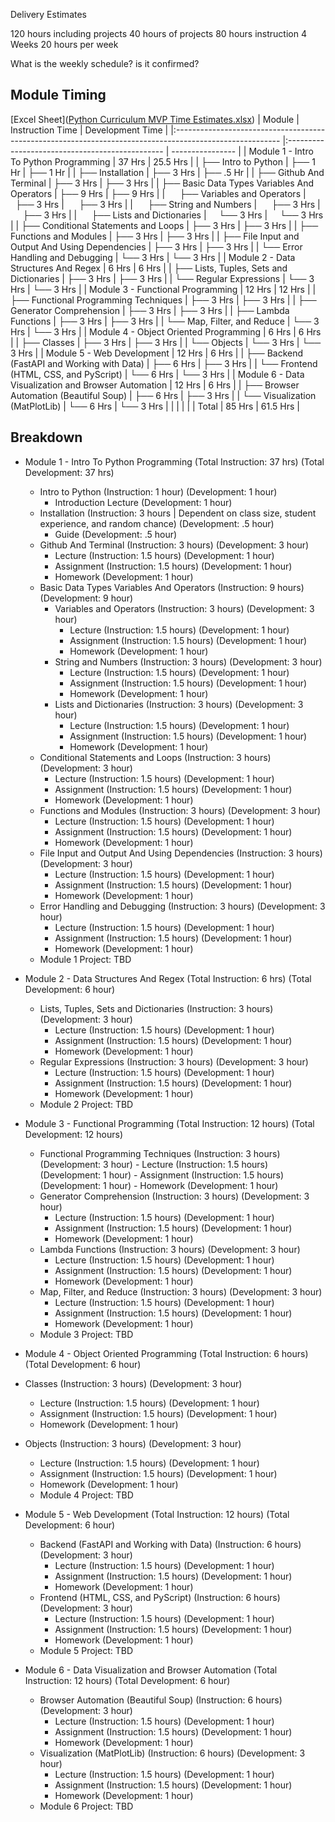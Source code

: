 Delivery Estimates

120 hours including projects
40 hours of projects
80 hours instruction
4 Weeks
20 hours per week


What is the weekly schedule? is it confirmed?


 
## Module Timing
[Excel Sheet]([Python Curriculum MVP Time Estimates.xlsx](https://nebulaacademy.sharepoint.com/:x:/s/Internal-PythonCourseDevelopment/ESBiBEpYRKZAkCwsy4CIxAoByO0z2BBOUCQEuPhKjR4a5A?e=dQkgsO))
| Module                                                                                                   | Instruction Time                                | Development Time |
|:-------------------------------------------------------------------------------------------------------- |:----------------------------------------------- | ---------------- |
| Module 1 - Intro To Python Programming                                                                   | 37 Hrs                                          | 25.5 Hrs           |
| ├── Intro to Python                                                                                      | ├── 1 Hr                                        | ├── 1 Hr         |
| ├── Installation                                                                                         | ├── 3 Hrs                                       | ├── .5 Hr        |
| ├── Github And Terminal                                                                                  | ├── 3 Hrs                                       | ├── 3 Hrs        |
| ├── Basic Data Types Variables And Operators                                                             | ├── 9 Hrs                                       | ├── 9 Hrs        |
| <span>&nbsp;</span><span>&nbsp;</span> <span>&nbsp;</span><span>&nbsp;</span>├── Variables and Operators | <span>&nbsp;</span><span>&nbsp;</span> <span>&nbsp;</span><span>&nbsp;</span>├── 3 Hrs | <span>&nbsp;</span><span>&nbsp;</span> <span>&nbsp;</span><span>&nbsp;</span>├── 3 Hrs    |
| <span>&nbsp;</span><span>&nbsp;</span> <span>&nbsp;</span><span>&nbsp;</span>├── String and Numbers                                                         | <span>&nbsp;</span><span>&nbsp;</span> <span>&nbsp;</span><span>&nbsp;</span>├── 3 Hrs                                   | <span>&nbsp;</span><span>&nbsp;</span> <span>&nbsp;</span><span>&nbsp;</span>├── 3 Hrs    |
| <span>&nbsp;</span><span>&nbsp;</span> <span>&nbsp;</span><span>&nbsp;</span>├── Lists and Dictionaries                                                     |<span>&nbsp;</span><span>&nbsp;</span> <span>&nbsp;</span><span>&nbsp;</span>└── 3 Hrs                                   |<span>&nbsp;</span><span>&nbsp;</span> <span>&nbsp;</span><span>&nbsp;</span>└── 3 Hrs    |
| ├── Conditional Statements and Loops                                                                     | ├── 3 Hrs                                       | ├── 3 Hrs        |
| ├── Functions and Modules                                                                                | ├── 3 Hrs                                       | ├── 3 Hrs        |
| ├── File Input and Output And Using Dependencies                                                         | ├── 3 Hrs                                       | ├── 3 Hrs        |
| └── Error Handling and Debugging                                                                         | └── 3 Hrs                                       | └── 3 Hrs       |
| Module 2 - Data Structures And Regex                                                                     | 6 Hrs                                           | 6 Hrs            |
| ├── Lists, Tuples, Sets and Dictionaries                                                                 | ├── 3 Hrs                                       | ├── 3 Hrs        |
| └── Regular Expressions                                                                                  | └── 3 Hrs                                       | └── 3 Hrs        |
| Module 3 - Functional Programming                                                                        | 12 Hrs                                          | 12 Hrs           |
| ├── Functional Programming Techniques                                                                    | ├── 3 Hrs                                       | ├── 3 Hrs        |
| ├── Generator Comprehension                                                                              | ├── 3 Hrs                                       | ├── 3 Hrs        |
| ├── Lambda Functions                                                                                     | ├── 3 Hrs                                       | ├── 3 Hrs        |
| └── Map, Filter, and Reduce                                                                              | └── 3 Hrs                                       | └── 3 Hrs        |
| Module 4 - Object Oriented Programming                                                                   | 6 Hrs                                           | 6 Hrs            |
| ├── Classes                                                                                              | ├── 3 Hrs                                       | ├── 3 Hrs        |
| └── Objects                                                                                              | └── 3 Hrs                                       | └── 3 Hrs        |
| Module 5 - Web Development                                                                               | 12 Hrs                                          | 6 Hrs            |
| ├── Backend (FastAPI and Working with Data)                                                              | ├── 6 Hrs                                       | ├── 3 Hrs        |
| └── Frontend (HTML, CSS, and PyScript)                                                                   | └── 6 Hrs                                       | └── 3 Hrs        |
| Module 6 - Data Visualization and Browser Automation                                                     | 12 Hrs                                          | 6 Hrs            |
| ├── Browser Automation (Beautiful Soup)                                                                  | ├── 6 Hrs                                       | ├── 3 Hrs        |
| └── Visualization (MatPlotLib)                                                                           | └── 6 Hrs                                       | └── 3 Hrs        |
|                                                                                                          |                                                 |                  |
| Total                                                                                                    | 85 Hrs                                          | 61.5 Hrs         |



## Breakdown
- Module 1 - Intro To Python Programming (Total Instruction: 37 hrs) (Total Development: 37 hrs)
	- Intro to Python (Instruction: 1 hour) (Development: 1 hour)
		- Introduction Lecture (Development: 1 hour)
	- Installation (Instruction: 3 hours | Dependent on class size, student experience, and random chance) (Development: .5 hour)
		- Guide (Development: .5 hour)
	- Github And Terminal (Instruction: 3 hours) (Development: 3 hour)
		- Lecture (Instruction: 1.5 hours) (Development: 1 hour)
		- Assignment (Instruction: 1.5 hours) (Development: 1 hour)
		- Homework (Development: 1 hour)
	- Basic Data Types Variables And Operators (Instruction: 9 hours) (Development: 9 hour)
		- Variables and Operators (Instruction: 3 hours)  (Development: 3 hour)
			- Lecture (Instruction: 1.5 hours) (Development: 1 hour)
			- Assignment (Instruction: 1.5 hours) (Development: 1 hour)
			- Homework (Development: 1 hour)
		- String and Numbers (Instruction: 3 hours) (Development: 3 hour)
			- Lecture (Instruction: 1.5 hours) (Development: 1 hour)
			- Assignment (Instruction: 1.5 hours) (Development: 1 hour)
			- Homework (Development: 1 hour)
		-  Lists and Dictionaries (Instruction: 3 hours) (Development: 3 hour)
			- Lecture (Instruction: 1.5 hours) (Development: 1 hour)
			- Assignment (Instruction: 1.5 hours) (Development: 1 hour)
			- Homework (Development: 1 hour)
	-  Conditional Statements and Loops (Instruction: 3 hours) (Development: 3 hour)
		- Lecture (Instruction: 1.5 hours) (Development: 1 hour)
		- Assignment (Instruction: 1.5 hours) (Development: 1 hour)
		- Homework (Development: 1 hour)
	-  Functions and Modules (Instruction: 3 hours) (Development: 3 hour)
		- Lecture (Instruction: 1.5 hours) (Development: 1 hour)
		- Assignment (Instruction: 1.5 hours) (Development: 1 hour)
		- Homework (Development: 1 hour)
	-  File Input and Output And Using Dependencies (Instruction: 3 hours) (Development: 3 hour)
		- Lecture (Instruction: 1.5 hours) (Development: 1 hour)
		- Assignment (Instruction: 1.5 hours) (Development: 1 hour)
		- Homework (Development: 1 hour)	
	-  Error Handling and Debugging (Instruction: 3 hours) (Development: 3 hour)
		- Lecture (Instruction: 1.5 hours) (Development: 1 hour)
		- Assignment (Instruction: 1.5 hours) (Development: 1 hour)
		- Homework (Development: 1 hour)
	- Module 1 Project: TBD

- Module 2 - Data Structures And Regex (Total Instruction: 6 hrs) (Total Development: 6 hour)
	-  Lists, Tuples, Sets and Dictionaries  (Instruction: 3 hours) (Development: 3 hour)
		- Lecture (Instruction: 1.5 hours) (Development: 1 hour)
		- Assignment (Instruction: 1.5 hours) (Development: 1 hour)
		- Homework (Development: 1 hour)
	- Regular Expressions (Instruction: 3 hours) (Development: 3 hour)
		- Lecture (Instruction: 1.5 hours) (Development: 1 hour)
		- Assignment (Instruction: 1.5 hours) (Development: 1 hour)
		- Homework (Development: 1 hour)
  - Module 2 Project: TBD

- Module 3 - Functional Programming (Total Instruction: 12 hours) (Total Development: 12 hours)
	- Functional Programming Techniques (Instruction: 3 hours) (Development: 3 hour)
				- Lecture (Instruction: 1.5 hours) (Development: 1 hour)
				- Assignment (Instruction: 1.5 hours) (Development: 1 hour)
				- Homework (Development: 1 hour)
	- Generator Comprehension (Instruction: 3 hours) (Development: 3 hour)
		- Lecture (Instruction: 1.5 hours) (Development: 1 hour)
		- Assignment (Instruction: 1.5 hours) (Development: 1 hour)
		- Homework (Development: 1 hour)
	-  Lambda Functions (Instruction: 3 hours) (Development: 3 hour)
		- Lecture (Instruction: 1.5 hours) (Development: 1 hour)
		- Assignment (Instruction: 1.5 hours) (Development: 1 hour)
		- Homework (Development: 1 hour)
	- Map, Filter, and Reduce (Instruction: 3 hours) (Development: 3 hour)
		- Lecture (Instruction: 1.5 hours) (Development: 1 hour)
		- Assignment (Instruction: 1.5 hours) (Development: 1 hour)
		- Homework (Development: 1 hour)
  - Module 3 Project: TBD

- Module 4 - Object Oriented Programming (Total Instruction: 6 hours) (Total Development: 6 hour)
- Classes (Instruction: 3 hours) (Development: 3 hour)
	- Lecture (Instruction: 1.5 hours) (Development: 1 hour)
	- Assignment (Instruction: 1.5 hours) (Development: 1 hour)
	- Homework (Development: 1 hour)
- Objects (Instruction: 3 hours)  (Development: 3 hour)
	- Lecture (Instruction: 1.5 hours) (Development: 1 hour)
	- Assignment (Instruction: 1.5 hours) (Development: 1 hour)
	- Homework (Development: 1 hour)
  - Module 4 Project: TBD

- Module 5 - Web Development (Total Instruction: 12 hours) (Total Development: 6 hour)
	- Backend (FastAPI and Working with Data) (Instruction: 6 hours) (Development: 3 hour)
		- Lecture (Instruction: 1.5 hours) (Development: 1 hour)
		- Assignment (Instruction: 1.5 hours) (Development: 1 hour)
		- Homework (Development: 1 hour)
	- Frontend (HTML, CSS, and PyScript) (Instruction: 6 hours) (Development: 3 hour)
		- Lecture (Instruction: 1.5 hours) (Development: 1 hour)
		- Assignment (Instruction: 1.5 hours) (Development: 1 hour)
		- Homework (Development: 1 hour)
  - Module 5 Project: TBD

- Module 6 - Data Visualization and Browser Automation (Total Instruction: 12 hours) (Total Development: 6 hour)
	- Browser Automation (Beautiful Soup) (Instruction: 6 hours) (Development: 3 hour)
		- Lecture (Instruction: 1.5 hours) (Development: 1 hour)
		- Assignment (Instruction: 1.5 hours) (Development: 1 hour)
		- Homework (Development: 1 hour)
	- Visualization (MatPlotLib) (Instruction: 6 hours) (Development: 3 hour)
		- Lecture (Instruction: 1.5 hours) (Development: 1 hour)
		- Assignment (Instruction: 1.5 hours) (Development: 1 hour)
		- Homework (Development: 1 hour)
  - Module 6 Project: TBD